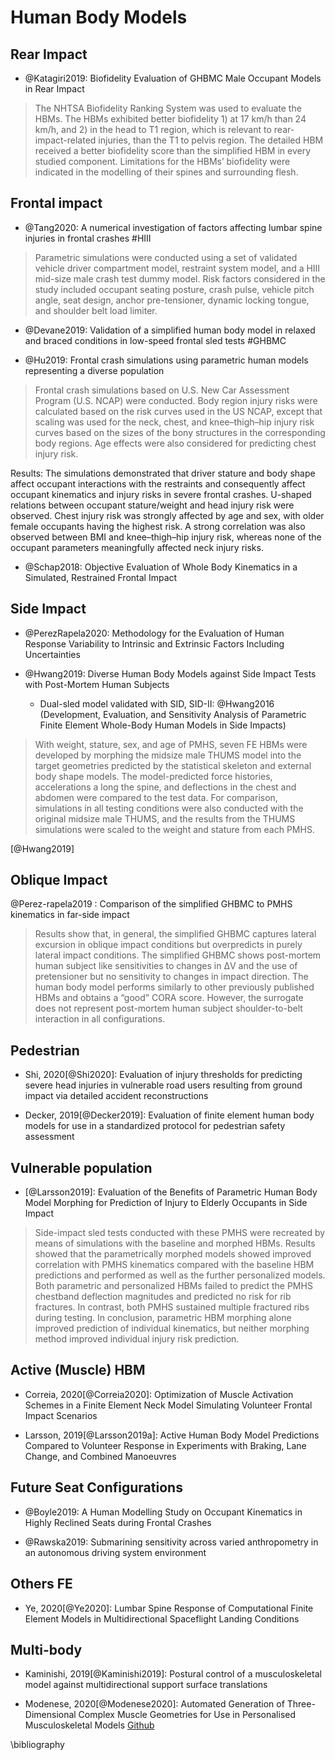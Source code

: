 # Human Body Models

## Rear Impact

- @Katagiri2019: Biofidelity Evaluation of GHBMC Male Occupant Models in Rear Impact

> The NHTSA Biofidelity Ranking System was used to evaluate the HBMs. The HBMs exhibited better biofidelity 1) at 17 km/h than 24 km/h, and 2) in the head to T1 region, which is relevant to rear-impact-related injuries, than the T1 to pelvis region. The detailed HBM received a better biofidelity score than the simplified HBM in every studied component. Limitations for the HBMs’ biofidelity were indicated in the modelling of their spines and surrounding flesh.


## Frontal impact

- @Tang2020: A numerical investigation of factors affecting lumbar spine injuries in frontal crashes #HIII

> Parametric simulations were conducted using a set of validated vehicle driver compartment model, restraint system model, and a HIII mid-size male crash test dummy model. Risk factors considered in the study included occupant seating posture, crash pulse, vehicle pitch angle, seat design, anchor pre-tensioner, dynamic locking tongue, and shoulder belt load limiter.



- @Devane2019: Validation of a simplified human body model in relaxed and braced conditions in low-speed frontal sled tests #GHBMC

- @Hu2019: Frontal crash simulations using parametric human models representing a diverse population

> Frontal crash simulations based on U.S. New Car Assessment Program (U.S. NCAP) were conducted. Body region injury risks were calculated based on the risk curves used in the US NCAP, except that scaling was used for the neck, chest, and knee–thigh–hip injury risk curves based on the sizes of the bony structures in the corresponding body regions. Age effects were also considered for predicting chest injury risk.
>
Results: The simulations demonstrated that driver stature and body shape affect occupant interactions with the restraints and consequently affect occupant kinematics and injury risks in severe frontal crashes. U-shaped relations between occupant stature/weight and head injury risk were observed. Chest injury risk was strongly affected by age and sex, with older female occupants having the highest risk. A strong correlation was also observed between BMI and knee–thigh–hip injury risk, whereas none of the occupant parameters meaningfully affected neck injury risks.

- @Schap2018: Objective Evaluation of Whole Body Kinematics in a Simulated, Restrained Frontal Impact

## Side Impact

- @PerezRapela2020: Methodology for the Evaluation of Human Response Variability to Intrinsic and Extrinsic Factors Including Uncertainties

- @Hwang2019: Diverse Human Body Models against Side Impact Tests with Post-Mortem Human Subjects
    + Dual-sled model validated with SID, SID-II: @Hwang2016 (Development, Evaluation, and Sensitivity Analysis of Parametric Finite Element Whole-Body Human Models in Side Impacts)


> With weight, stature, sex, and age of PMHS, seven FE HBMs were developed by morphing the midsize male THUMS model into the target geometries predicted by the statistical skeleton and external body shape models. The model-predicted force histories, accelerations a long the spine, and deflections in the chest and abdomen were compared to the test data. For comparison, simulations in all testing conditions were also conducted with the original midsize male THUMS, and the results from the THUMS simulations were scaled to the weight and stature from each PMHS.

[@Hwang2019]

## Oblique Impact


@Perez-rapela2019 : Comparison of the simplified GHBMC to PMHS kinematics in far-side impact

> Results  show  that,  in  general,  the  simplified  GHBMC  captures  lateral  excursion  in  oblique  impact conditions but overpredicts in purely lateral impact conditions. The simplified GHBMC shows post-mortem human subject like sensitivities to changes in ΔV  and  the  use  of  pretensioner  but  no  sensitivity  to  changes  in  impact direction. The human body model performs similarly to other previously published HBMs and obtains a “good”  CORA  score.  However,  the  surrogate  does  not  represent  post-mortem  human  subject  shoulder-to-belt interaction in all configurations.


## Pedestrian

- Shi, 2020[@Shi2020]: Evaluation of injury thresholds for predicting severe head injuries in vulnerable road users resulting from ground impact via detailed accident reconstructions

- Decker, 2019[@Decker2019]: Evaluation of finite element human body models for use in a standardized protocol for pedestrian safety assessment


## Vulnerable population

- [@Larsson2019]: Evaluation of the Benefits of Parametric Human Body Model Morphing for Prediction of Injury to Elderly Occupants in Side Impact    

> Side-impact sled tests conducted  with  these  PMHS  were  recreated  by  means  of  simulations  with  the  baseline  and  morphed  HBMs.  Results  showed  that  the  parametrically  morphed  models  showed  improved  correlation  with  PMHS  kinematics  compared  with  the  baseline  HBM  predictions  and  performed  as  well  as  the  further  personalized  models.  Both  parametric and personalized HBMs failed to predict the PMHS chestband deflection magnitudes and predicted no risk for rib fractures. In contrast, both PMHS sustained multiple fractured ribs during testing. In conclusion, parametric  HBM morphing alone improved  prediction  of  individual  kinematics, but neither  morphing  method improved individual injury risk prediction.

## Active (Muscle) HBM

- Correia, 2020[@Correia2020]: Optimization of Muscle Activation Schemes in a Finite Element Neck Model Simulating Volunteer Frontal Impact Scenarios

- Larsson, 2019[@Larsson2019a]: Active Human Body Model Predictions Compared to Volunteer Response in Experiments with Braking, Lane Change, and Combined Manoeuvres


## Future Seat Configurations

- @Boyle2019: A Human Modelling Study on Occupant Kinematics in Highly Reclined Seats during Frontal Crashes

- @Rawska2019: Submarining sensitivity across varied anthropometry in an autonomous driving system environment


## Others FE

- Ye, 2020[@Ye2020]: Lumbar Spine Response of Computational Finite Element Models in Multidirectional Spaceflight Landing Conditions

## Multi-body

- Kaminishi, 2019[@Kaminishi2019]: Postural control of a musculoskeletal model against multidirectional support surface translations

- Modenese, 2020[@Modenese2020]: Automated Generation of Three-Dimensional Complex Muscle Geometries for Use in Personalised Musculoskeletal Models [Github](https://github.com/ComputationalBiomechanics/3d-muscles)

\bibliography
